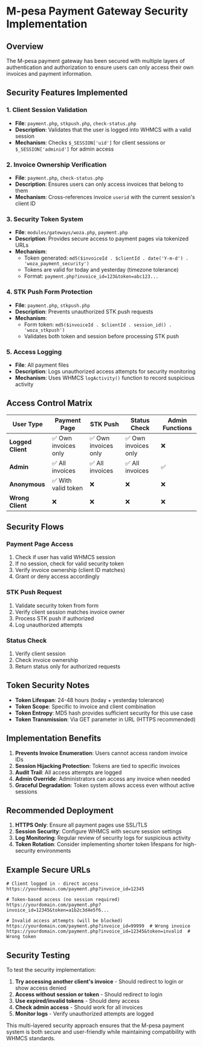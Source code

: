 # M-pesa Payment Gateway Security Implementation

## Overview
The M-pesa payment gateway has been secured with multiple layers of authentication and authorization to ensure users can only access their own invoices and payment information.

## Security Features Implemented

### 1. Client Session Validation
- **File**: `payment.php`, `stkpush.php`, `check-status.php`
- **Description**: Validates that the user is logged into WHMCS with a valid session
- **Mechanism**: Checks `$_SESSION['uid']` for client sessions or `$_SESSION['adminid']` for admin access

### 2. Invoice Ownership Verification
- **File**: `payment.php`, `check-status.php`
- **Description**: Ensures users can only access invoices that belong to them
- **Mechanism**: Cross-references invoice `userid` with the current session's client ID

### 3. Security Token System
- **File**: `modules/gateways/woza.php`, `payment.php`
- **Description**: Provides secure access to payment pages via tokenized URLs
- **Mechanism**: 
  - Token generated: `md5($invoiceId . $clientId . date('Y-m-d') . 'woza_payment_security')`
  - Tokens are valid for today and yesterday (timezone tolerance)
  - Format: `payment.php?invoice_id=123&token=abc123...`

### 4. STK Push Form Protection
- **File**: `payment.php`, `stkpush.php`
- **Description**: Prevents unauthorized STK push requests
- **Mechanism**: 
  - Form token: `md5($invoiceId . $clientId . session_id() . 'woza_stkpush')`
  - Validates both token and session before processing STK push

### 5. Access Logging
- **File**: All payment files
- **Description**: Logs unauthorized access attempts for security monitoring
- **Mechanism**: Uses WHMCS `logActivity()` function to record suspicious activity

## Access Control Matrix

| User Type | Payment Page | STK Push | Status Check | Admin Functions |
|-----------|-------------|----------|--------------|----------------|
| **Logged Client** | ✅ Own invoices only | ✅ Own invoices only | ✅ Own invoices only | ❌ |
| **Admin** | ✅ All invoices | ✅ All invoices | ✅ All invoices | ✅ |
| **Anonymous** | ✅ With valid token | ❌ | ❌ | ❌ |
| **Wrong Client** | ❌ | ❌ | ❌ | ❌ |

## Security Flows

### Payment Page Access
1. Check if user has valid WHMCS session
2. If no session, check for valid security token
3. Verify invoice ownership (client ID matches)
4. Grant or deny access accordingly

### STK Push Request
1. Validate security token from form
2. Verify client session matches invoice owner
3. Process STK push if authorized
4. Log unauthorized attempts

### Status Check
1. Verify client session
2. Check invoice ownership
3. Return status only for authorized requests

## Token Security Notes

- **Token Lifespan**: 24-48 hours (today + yesterday tolerance)
- **Token Scope**: Specific to invoice and client combination
- **Token Entropy**: MD5 hash provides sufficient security for this use case
- **Token Transmission**: Via GET parameter in URL (HTTPS recommended)

## Implementation Benefits

1. **Prevents Invoice Enumeration**: Users cannot access random invoice IDs
2. **Session Hijacking Protection**: Tokens are tied to specific invoices
3. **Audit Trail**: All access attempts are logged
4. **Admin Override**: Administrators can access any invoice when needed
5. **Graceful Degradation**: Token system allows access even without active sessions

## Recommended Deployment

1. **HTTPS Only**: Ensure all payment pages use SSL/TLS
2. **Session Security**: Configure WHMCS with secure session settings
3. **Log Monitoring**: Regular review of security logs for suspicious activity
4. **Token Rotation**: Consider implementing shorter token lifespans for high-security environments

## Example Secure URLs

```
# Client logged in - direct access
https://yourdomain.com/payment.php?invoice_id=12345

# Token-based access (no session required)
https://yourdomain.com/payment.php?invoice_id=12345&token=a1b2c3d4e5f6...

# Invalid access attempts (will be blocked)
https://yourdomain.com/payment.php?invoice_id=99999  # Wrong invoice
https://yourdomain.com/payment.php?invoice_id=12345&token=invalid  # Wrong token
```

## Security Testing

To test the security implementation:

1. **Try accessing another client's invoice** - Should redirect to login or show access denied
2. **Access without session or token** - Should redirect to login
3. **Use expired/invalid tokens** - Should deny access
4. **Check admin access** - Should work for all invoices
5. **Monitor logs** - Verify unauthorized attempts are logged

This multi-layered security approach ensures that the M-pesa payment system is both secure and user-friendly while maintaining compatibility with WHMCS standards.